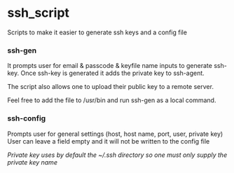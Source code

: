 # ssh_script
Scripts to make it easier to generate ssh keys and a config file

### ssh-gen
It prompts user for email & passcode & keyfile name inputs to generate ssh-key.
Once ssh-key is generated it adds the private key to ssh-agent.

The script also allows one to upload their public key to a remote server.

Feel free to add the file to /usr/bin and run ssh-gen as a local command.

### ssh-config
Prompts user for general settings (host, host name, port, user, private key)
User can leave a field empty and it will not be written to the config file

_Private key uses by default the ~/.ssh directory so one must only supply the private key name_
